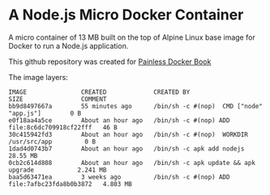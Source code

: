 # A Node.js Micro Docker Container
A micro container of 13 MB built on the top of Alpine Linux base image for Docker to run a Node.js application.

This github repository was created for [Painless Docker Book](http://painlessdocker.com)

The image layers:

```
IMAGE               CREATED             CREATED BY                                      SIZE                COMMENT
bb9d8497667a        55 minutes ago      /bin/sh -c #(nop)  CMD ["node" "app.js"]        0 B                 
e0f18aa4a5ce        About an hour ago   /bin/sh -c #(nop) ADD file:8c6dc709918cf22fff   46 B                
30c415942fd3        About an hour ago   /bin/sh -c #(nop)  WORKDIR /usr/src/app         0 B                 
1dad4d0743b7        About an hour ago   /bin/sh -c apk add nodejs                       28.55 MB            
0cb2c614d808        About an hour ago   /bin/sh -c apk update && apk upgrade            2.241 MB            
baa5d63471ea        3 weeks ago         /bin/sh -c #(nop) ADD file:7afbc23fda8b0b3872   4.803 MB 
```
